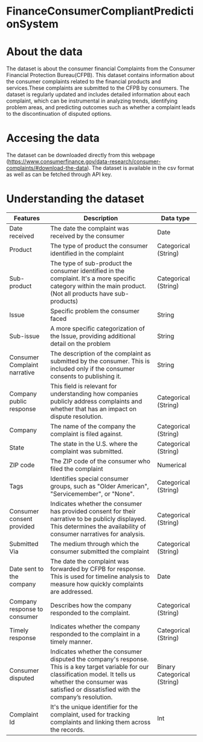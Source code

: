 # FinanceConsumerCompliantPredictionSystem

# About the data
The dataset is about the consumer financial Complaints from the Consumer Financial Protection Bureau(CFPB). This dataset contains information about the consumer complaints related to the financial products and services.These complaints are submitted to the CFPB by consumers. The dataset is regularly updated and includes detailed information about each complaint, which can be instrumental in analyzing trends, identifying problem areas, and predicting outcomes such as whether a complaint leads to the discontinuation of disputed options.

# Accesing the data
The dataset can be downloaded directly from this webpage (https://www.consumerfinance.gov/data-research/consumer-complaints/#download-the-data). The dataset is available in the csv format as well as can be fetched through API key.

# Understanding the dataset

| Features                      | Description                                                                                                                                                   | Data type                  |
|--------------------------------|---------------------------------------------------------------------------------------------------------------------------------------------------------------|----------------------------|
| Date received                  | The date the complaint was received by the consumer                                                                                                            | Date                       |
| Product                        | The type of product the consumer identified in the complaint                                                                                                   | Categorical (String)        |
| Sub-product                    | The type of sub-product the consumer identified in the complaint. It's a more specific category within the main product. (Not all products have sub-products)    | Categorical (String)        |
| Issue                          | Specific problem the consumer faced                                                                                                                            | String                     |
| Sub-issue                      | A more specific categorization of the Issue, providing additional detail on the problem                                                                         | String                     |
| Consumer Complaint narrative   | The description of the complaint as submitted by the consumer. This is included only if the consumer consents to publishing it.                                 | String                     |
| Company public response        | This field is relevant for understanding how companies publicly address complaints and whether that has an impact on dispute resolution.                        | Categorical (String)        |
| Company                        | The name of the company the complaint is filed against.                                                                                                        | Categorical (String)        |
| State                          | The state in the U.S. where the complaint was submitted.                                                                                                       | Categorical (String)        |
| ZIP code                       | The ZIP code of the consumer who filed the complaint                                                                                                           | Numerical                  |
| Tags                           | Identifies special consumer groups, such as "Older American", "Servicemember", or "None".                                                                      | Categorical (String)        |
| Consumer consent provided      | Indicates whether the consumer has provided consent for their narrative to be publicly displayed. This determines the availability of consumer narratives for analysis. | Categorical (String)        |
| Submitted Via                  | The medium through which the consumer submitted the complaint                                                                                                  | Categorical (String)        |
| Date sent to the company       | The date the complaint was forwarded by CFPB for response. This is used for timeline analysis to measure how quickly complaints are addressed.                   | Date                       |
| Company response to consumer   | Describes how the company responded to the complaint.                                                                                                          | Categorical (String)        |
| Timely response                | Indicates whether the company responded to the complaint in a timely manner.                                                                                    | Categorical (String)        |
| Consumer disputed              | Indicates whether the consumer disputed the company's response. This is a key target variable for our classification model. It tells us whether the consumer was satisfied or dissatisfied with the company’s resolution. | Binary Categorical (String) |
| Complaint Id                   | It's the unique identifier for the complaint, used for tracking complaints and linking them across the records.                                                 | Int                        |







